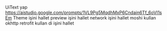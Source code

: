 UiText yap
https://aistudio.google.com/prompts/1VL9Pg5MqdhMxP6Cndain6Tf_6oVI1sEm
Theme işini hallet
preview işini hallet
network işini hallet
moshi kullan
okhttp retrofit kullan
di işini hallet